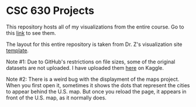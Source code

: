 # CSC 630 Projects

This repository hosts all of my visualizations from the entire course. Go to this [link](https://kunalvaishnavi.github.io/CSC-630-Projects) to see them.

The layout for this entire repository is taken from Dr. Z's visualization site [template](https://github.com/nzufelt/viz_site_template).

Note #1: Due to GitHub's restrictions on file sizes, some of the original datasets are not uploaded. I have uploaded them [here](https://kaggle.com/kunalvaishnavi/csc-630-datasets) on Kaggle.

Note #2: There is a weird bug with the displayment of the maps project. When you first open it, sometimes it shows the dots that represent the cities to appear behind the U.S. map. But once you reload the page, it appears in front of the U.S. map, as it normally does.
